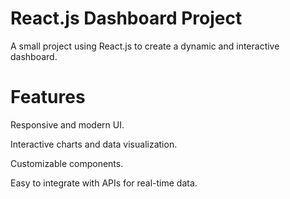 # React.js Dashboard Project

A small project using React.js to create a dynamic and interactive dashboard.

# Features

Responsive and modern UI.

Interactive charts and data visualization.

Customizable components.

Easy to integrate with APIs for real-time data.
